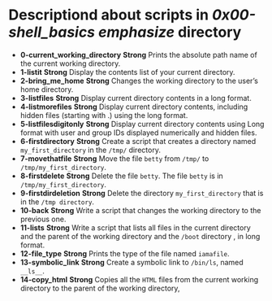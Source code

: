 # Descriptiond about scripts in *0x00-shell_basics* _emphasize_ directory

- **0-current_working_directory** __Strong__ Prints the absolute path name of the current working directory.
- **1-listit** __Strong__ Display the contents list of your current directory.
- **2-bring_me_home** __Strong__ Changes the working directory to the user’s home directory.
- **3-listfiles** __Strong__ Display current directory contents in a long format.
- **4-listmorefiles** __Strong__ Display current directory contents, including hidden files (starting with .) using the long format.
- **5-listfilesdigitonly** __Strong__ Display current directory contents using Long format with user and group IDs displayed numerically and hidden files.
- **6-firstdirectory** __Strong__ Create a script that creates a directory named `my_first_directory` in the `/tmp/` directory.
- **7-movethatfile** __Strong__ Move the file `betty` from `/tmp/` to `/tmp/my_first_directory`.
- **8-firstdelete** __Strong__ Delete the file `betty`. The file `betty` is in `/tmp/my_first_directory`.
- **9-firstdirdeletion** __Strong__ Delete the directory `my_first_directory` that is in the `/tmp directory`.
- **10-back** __Strong__ Write a script that changes the working directory to the previous one.
- **11-lists** __Strong__ Write a script that lists all files in the current directory and the parent of the working directory and the `/boot` directory , in long format.
- **12-file_type** __Strong__ Prints the type of the file named `iamafile`.
- **13-symbolic_link** __Strong__ Create a symbolic link to `/bin/ls`, named `__ls__`.
- **14-copy_html** __Strong__ Copies all the `HTML` files from the current working directory to the parent of the working directory,


